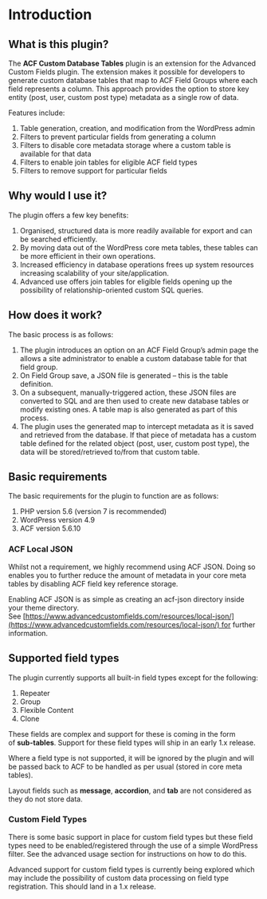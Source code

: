 # Introduction

## What is this plugin?

The **ACF Custom Database Tables** plugin is an extension for the Advanced Custom Fields plugin. The extension makes it possible for developers to generate custom database tables that map to ACF Field Groups where each field represents a column. This approach provides the option to store key entity (post, user, custom post type) metadata as a single row of data.

Features include:

1. Table generation, creation, and modification from the WordPress admin
2. Filters to prevent particular fields from generating a column
3. Filters to disable core metadata storage where a custom table is available for that data
4. Filters to enable join tables for eligible ACF field types
5. Filters to remove support for particular fields

## Why would I use it?

The plugin offers a few key benefits:

1. Organised, structured data is more readily available for export and can be searched efficiently.
2. By moving data out of the WordPress core meta tables, these tables can be more efficient in their own operations.
3. Increased efficiency in database operations frees up system resources increasing scalability of your site/application.
4. Advanced use offers join tables for eligible fields opening up the possibility of relationship-oriented custom SQL queries.

## How does it work?

The basic process is as follows:

1. The plugin introduces an option on an ACF Field Group’s admin page the allows a site administrator to enable a custom database table for that field group.
2. On Field Group save, a JSON file is generated – this is the table definition.
3. On a subsequent, manually-triggered action, these JSON files are converted to SQL and are then used to create new database tables or modify existing ones. A table map is also generated as part of this process.
4. The plugin uses the generated map to intercept metadata as it is saved and retrieved from the database. If that piece of metadata has a custom table defined for the related object (post, user, custom post type), the data will be stored/retrieved to/from that custom table.

## Basic requirements

The basic requirements for the plugin to function are as follows:

1. PHP version 5.6 (version 7 is recommended)
2. WordPress version 4.9
3. ACF version 5.6.10

### **ACF Local JSON**

Whilst not a requirement, we highly recommend using ACF JSON. Doing so enables you to further reduce the amount of metadata in your core meta tables by disabling ACF field key reference storage.

Enabling ACF JSON is as simple as creating an acf-json directory inside your theme directory. See [https://www.advancedcustomfields.com/resources/local-json/](https://www.advancedcustomfields.com/resources/local-json/) for further information.

## Supported field types

The plugin currently supports all built-in field types except for the following:

1. Repeater
2. Group
3. Flexible Content
4. Clone

These fields are complex and support for these is coming in the form of **sub-tables**. Support for these field types will ship in an early 1.x release.

Where a field type is not supported, it will be ignored by the plugin and will be passed back to ACF to be handled as per usual (stored in core meta tables).

Layout fields such as **message**, **accordion**, and **tab** are not considered as they do not store data.

### **Custom Field Types**

There is some basic support in place for custom field types but these field types need to be enabled/registered through the use of a simple WordPress filter. See the advanced usage section for instructions on how to do this.

Advanced support for custom field types is currently being explored which may include the possibility of custom data processing on field type registration. This should land in a 1.x release.